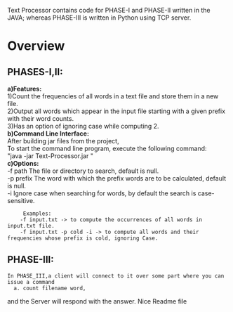 Text Processor contains code for PHASE-I and PHASE-II written in the JAVA;
whereas PHASE-III is written in Python using TCP server.  
# Overview #    
## PHASES-I,II: ##    
  **a)Features:**  
  1)Count the frequencies of all words in a text file and store them in a new file.  
  2)Output all words which appear in the input file starting with a given prefix with their word counts.    
  3)Has an option of ignoring case while computing 2.  
  **b)Command Line Interface:**  
  After building jar files from the project,  
  To start the command line program, execute the following command:  
          "java -jar Text-Processor.jar <options>"  
  **c)Options:**  
   -f path   The file or directory to search, default is null.  
   -p prefix The word with which the prefix words are to be calculated, default is null.  
   -i        Ignore case when searching for words, by default the search is case-sensitive.  
     
   		 Examples:  
     	-f input.txt -> to compute the occurrences of all words in input.txt file.  
     	-f input.txt -p cold -i -> to compute all words and their frequencies whose prefix is cold, ignoring Case.  
## PHASE-III: ##    
    In PHASE_III,a client will connect to it over some part where you can issue a command  
      a. count filename word,  
and the Server will respond with the answer. 
Nice Readme file
     
